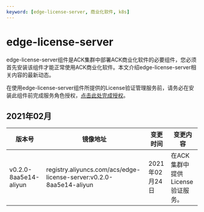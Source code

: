 ```yaml
---
keyword: [edge-license-server, 商业化软件, k8s]
---
```


# edge-license-server

edge-license-server组件是ACK集群中部署ACK商业化软件的必要组件，您必须首先安装该组件才能正常使用ACK商业化软件。本文介绍edge-license-server相关内容的最新动态。

在使用edge-license-server组件所提供的License验证管理服务前，请务必在安装此组件前完成服务角色授权，[点击此处完成授权](https://ram.console.aliyun.com/#/role/authorize?request=%7B%22Requests%22%3A%7B%22request1%22%3A%7B%22RoleName%22%3A%22AliyunCSManagedLicenseRole%22%2C%22TemplateId%22%3A%22AliyunCSManagedLicenseRole%22%7D%7D%2C%22ReturnUrl%22%3A%22https%3A%2F%2Fcs.console.aliyun.com%2F%22%2C%22Service%22%3A%22CS%22%7D)。

## 2021年02月

|版本号|镜像地址|变更时间|变更内容|
|---|----|----|----|
|v0.2.0-8aa5e14-aliyun|registry.aliyuncs.com/acs/edge-license-server:v0.2.0-8aa5e14-aliyun|2021年02月24日|在ACK集群中提供License验证服务。|

